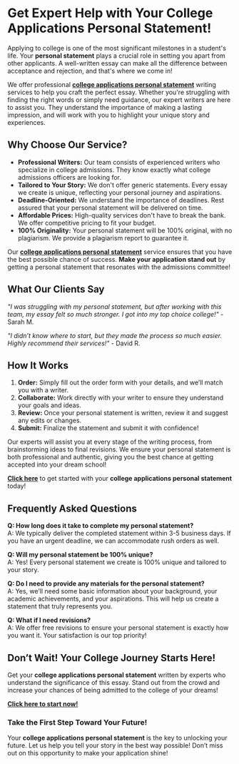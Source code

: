 # Get Expert Help with Your College Applications Personal Statement!

Applying to college is one of the most significant milestones in a student's life. Your **personal statement** plays a crucial role in setting you apart from other applicants. A well-written essay can make all the difference between acceptance and rejection, and that's where we come in!

We offer professional [**college applications personal statement**](https://tinyurl.com/topessay?keyword=college+applications+personal+statement) writing services to help you craft the perfect essay. Whether you're struggling with finding the right words or simply need guidance, our expert writers are here to assist you. They understand the importance of making a lasting impression, and will work with you to highlight your unique story and experiences.

## Why Choose Our Service?

- **Professional Writers:** Our team consists of experienced writers who specialize in college admissions. They know exactly what college admissions officers are looking for.
- **Tailored to Your Story:** We don't offer generic statements. Every essay we create is unique, reflecting your personal journey and aspirations.
- **Deadline-Oriented:** We understand the importance of deadlines. Rest assured that your personal statement will be delivered on time.
- **Affordable Prices:** High-quality services don't have to break the bank. We offer competitive pricing to fit your budget.
- **100% Originality:** Your personal statement will be 100% original, with no plagiarism. We provide a plagiarism report to guarantee it.

Our [**college applications personal statement**](https://tinyurl.com/topessay?keyword=college+applications+personal+statement) service ensures that you have the best possible chance of success. **Make your application stand out** by getting a personal statement that resonates with the admissions committee!

## What Our Clients Say

_"I was struggling with my personal statement, but after working with this team, my essay felt so much stronger. I got into my top choice college!"_ - Sarah M.

_"I didn’t know where to start, but they made the process so much easier. Highly recommend their services!"_ - David R.

## How It Works

1. **Order:** Simply fill out the order form with your details, and we’ll match you with a writer.
2. **Collaborate:** Work directly with your writer to ensure they understand your goals and ideas.
3. **Review:** Once your personal statement is written, review it and suggest any edits or changes.
4. **Submit:** Finalize the statement and submit it with confidence!

Our experts will assist you at every stage of the writing process, from brainstorming ideas to final revisions. We ensure your personal statement is both professional and authentic, giving you the best chance at getting accepted into your dream school!

[**Click here**](https://tinyurl.com/topessay?keyword=college+applications+personal+statement) to get started with your **college applications personal statement** today!

## Frequently Asked Questions

**Q: How long does it take to complete my personal statement?**  
A: We typically deliver the completed statement within 3-5 business days. If you have an urgent deadline, we can accommodate rush orders as well.

**Q: Will my personal statement be 100% unique?**  
A: Yes! Every personal statement we create is 100% unique and tailored to your story.

**Q: Do I need to provide any materials for the personal statement?**  
A: Yes, we’ll need some basic information about your background, your academic achievements, and your aspirations. This will help us create a statement that truly represents you.

**Q: What if I need revisions?**  
A: We offer free revisions to ensure your personal statement is exactly how you want it. Your satisfaction is our top priority!

## Don’t Wait! Your College Journey Starts Here!

Get your **college applications personal statement** written by experts who understand the significance of this essay. Stand out from the crowd and increase your chances of being admitted to the college of your dreams!

[**Click here to start now!**](https://tinyurl.com/topessay?keyword=college+applications+personal+statement)

### Take the First Step Toward Your Future!

Your **college applications personal statement** is the key to unlocking your future. Let us help you tell your story in the best way possible! Don’t miss out on this opportunity to make your application shine!

